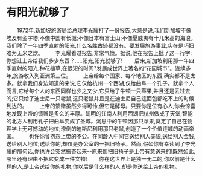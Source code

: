 # 有阳光就够了
　　1972年,新加坡旅游局给总理李光耀打了一份报告,大意是说,我们新加坡不像埃及有金字塔;不像中国有长城;不像日本有富士山;不像夏威夷有十几米高的海浪。我们除了一年四季直射的阳光,什么名胜古迹都没有。要发展旅游事业,实在是巧妇难为无米之炊。 
　　李光耀看过报告,非常气愤。据说,他在报告上批了这一行字:你想让上帝给我们多少东西？.....阳光,阳光就够了! 
　　后来,新加坡利用那一年四季直射的阳光,种花植草,在很短的时间?发展成世界上著名的“花园城市”。连续多年,旅游收入列亚洲第三位。 
　　上帝给每个国家、每个地区的东西,确实都不是太多。就拿我们身边知道的来说,它仅给杭州一个西湖,仅给曲阜一个孔子。就拿个人而言,它给每个人的东西同样也少之又少,它只给了牛顿一只苹果,并且还是丢过去的;它只给了迪士尼一只老鼠,这只老鼠并且是在迪士尼自己连面包都吃不上的时候到达的。 
　　上帝的馈赠虽然少得可怜,但它是酵母。只要你是位有心人,你会惊喜地发现上帝的馈赠是多么的丰厚。聪明的江南人利用西湖把杭州做成了天堂;智能的北方人利用孔子把曲阜变成了圣城。沉思中的牛顿因那只苹果,奠定了自己在物理学上无可撼动的地位;潦倒的迪斯尼利用那只老鼠,创造了一个价值连城的动画帝国。 
　　也许你曾抱怨上帝的不公。在同龄人中间它送给别人美貌,送给别人金钱,送给别人地位;送给你的,却仅是办公室的一把旧椅子。然而,假如你有幸读到了李光耀的那句话,你也许会突然振奋起来--原来那把旧椅子是上帝有意送来的!既然如此,哪里还有理由不把它变成一件文物! 
　　你在这世界上是独一无二的,你以前是什么样的人,是上帝送给你的礼物;你以后是什么样的人,却是你送给上帝的礼物。
 